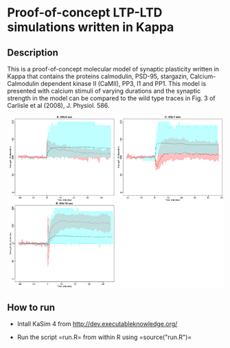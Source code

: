 Proof-of-concept LTP-LTD simulations written in Kappa
=====================================================

Description
-----------

This is a proof-of-concept molecular model of synaptic plasticity
written in Kappa that contains the proteins calmodulin, PSD-95,
stargazin, Calcium-Calmodulin dependent kinase II (CaMII), PP3, I1 and
PP1. This model is presented with calcium stimuli of varying durations
and the synaptic strength in the model can be compared to the wild
type traces in Fig. 3 of Carlisle et al (2008), J. Physiol. 586.

![Stargazin bound to PSD-95 and the data of Carlisle et al (2008)](figs/stg-psd95.png)

How to run
----------

* Intall KaSim 4 from http://dev.executableknowledge.org/

* Run the script =run.R= from within R using =source("run.R")=

